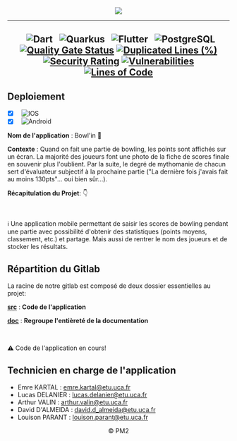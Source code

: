 <div align = center>

  <img src="https://codefirst.iut.uca.fr/git/BowlDev/Bowl_in/raw/branch/master/Documentation/Images/Banner-Bowlin.png" />
    
</div>
<div align = center>

---

&nbsp; ![Dart](https://img.shields.io/badge/Dart-000?style=for-the-badge&logo=dart&logoColor=blue&color=white)
&nbsp; ![Quarkus](https://img.shields.io/badge/Quarkus-000?style=for-the-badge&logo=Quarkus&logoColor=white&color=blue)
&nbsp; ![Flutter](https://img.shields.io/badge/Flutter-000?style=for-the-badge&logo=flutter&logoColor=blue&color=white)
&nbsp; ![PostgreSQL](https://img.shields.io/badge/Postgresql-000?style=for-the-badge&logo=postgresql&logoColor=white&color=blue)
</br>
[![Quality Gate Status](https://codefirst.iut.uca.fr/sonar/api/project_badges/measure?project=Bowl_in&metric=alert_status&token=88dd5f9f10bb02aede7a82a2bccf8c987af1ecab)](https://codefirst.iut.uca.fr/sonar/dashboard?id=Bowl_in)
[![Duplicated Lines (%)](https://codefirst.iut.uca.fr/sonar/api/project_badges/measure?project=Bowl_in&metric=duplicated_lines_density&token=88dd5f9f10bb02aede7a82a2bccf8c987af1ecab)](https://codefirst.iut.uca.fr/sonar/dashboard?id=Bowl_in)
[![Security Rating](https://codefirst.iut.uca.fr/sonar/api/project_badges/measure?project=Bowl_in&metric=security_rating&token=88dd5f9f10bb02aede7a82a2bccf8c987af1ecab)](https://codefirst.iut.uca.fr/sonar/dashboard?id=Bowl_in)
[![Vulnerabilities](https://codefirst.iut.uca.fr/sonar/api/project_badges/measure?project=Bowl_in&metric=vulnerabilities&token=88dd5f9f10bb02aede7a82a2bccf8c987af1ecab)](https://codefirst.iut.uca.fr/sonar/dashboard?id=Bowl_in)
[![Lines of Code](https://codefirst.iut.uca.fr/sonar/api/project_badges/measure?project=Bowl_in&metric=ncloc&token=88dd5f9f10bb02aede7a82a2bccf8c987af1ecab)](https://codefirst.iut.uca.fr/sonar/dashboard?id=Bowl_in)
---

</div>

## Deploiement
- [x] &nbsp; ![IOS](https://img.shields.io/badge/IOS-000?style=for-the-badge&logo=apple&logoColor=black&color=white)
- [x] &nbsp; ![Android](https://img.shields.io/badge/Android-000?style=for-the-badge&logo=android&logoColor=white&color=green)

**Nom de l'application** : Bowl'in :bowling:

**Contexte** : Quand on fait une partie de bowling, les points sont affichés sur un écran. La majorité des joueurs font une photo de la fiche de scores finale en souvenir plus l'oublient. Par la suite, le degré de mythomanie de chacun sert d'évaluateur subjectif à la prochaine partie ("La dernière fois j'avais fait au moins 130pts"... oui bien sûr...).

**Récapitulation du Projet**: 👇

</br>

:information_source: Une application mobile permettant de saisir les scores de bowling pendant une partie avec possibilité d'obtenir des statistiques (points moyens, classement, etc.) et partage. Mais aussi de rentrer le nom des joueurs et de stocker les résultats.


## Répartition du Gitlab

La racine de notre gitlab est composé de deux dossier essentielles au projet:

[**src**](src) : **Code de l'application**

[**doc**](doc) : **Regroupe l'entièreté  de la documentation**

</br>

:warning: Code de l'application en cours!

## Technicien en charge de l'application

- Emre KARTAL : emre.kartal@etu.uca.fr
- Lucas DELANIER : lucas.delanier@etu.uca.fr
- Arthur VALIN : arthur.valin@etu.uca.fr
- David D'ALMEIDA : david.d_almeida@etu.uca.fr
- Louison PARANT : louison.parant@etu.uca.fr

<div align = center>
© PM2
</div>